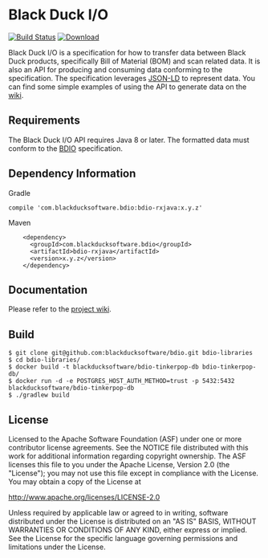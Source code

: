 # Black Duck I/O

[![Build Status](https://travis-ci.org/blackducksoftware/bdio.svg?branch=master)](https://travis-ci.org/blackducksoftware/bdio)
[![Download](https://api.bintray.com/packages/bds/oss/bdio/images/download.svg)](https://bintray.com/bds/oss/bdio/_latestVersion)

Black Duck I/O is a specification for how to transfer data between Black Duck products, specifically Bill of Material (BOM) and scan related data. It is also an API for producing and consuming data conforming to the specification. The specification leverages [JSON-LD][json-ld] to represent data. You can find some simple examples of using the API to generate data on the [wiki][wiki].

## Requirements

The Black Duck I/O API requires Java 8 or later. The formatted data must conform to the [BDIO][bdio2_1] specification. 


## Dependency Information

Gradle
````
compile 'com.blackducksoftware.bdio:bdio-rxjava:x.y.z'
````

Maven
````
    <dependency>
      <groupId>com.blackducksoftware.bdio</groupId>
      <artifactId>bdio-rxjava</artifactId>
      <version>x.y.z</version>
    </dependency>
````

## Documentation

Please refer to the [project wiki][wiki].

## Build

````
$ git clone git@github.com:blackducksoftware/bdio.git bdio-libraries
$ cd bdio-libraries/
$ docker build -t blackducksoftware/bdio-tinkerpop-db bdio-tinkerpop-db/
$ docker run -d -e POSTGRES_HOST_AUTH_METHOD=trust -p 5432:5432 blackducksoftware/bdio-tinkerpop-db
$ ./gradlew build
````

## License

Licensed to the Apache Software Foundation (ASF) under one
or more contributor license agreements.  See the NOTICE file
distributed with this work for additional information
regarding copyright ownership.  The ASF licenses this file
to you under the Apache License, Version 2.0 (the
"License"); you may not use this file except in compliance
with the License.  You may obtain a copy of the License at

  http://www.apache.org/licenses/LICENSE-2.0

Unless required by applicable law or agreed to in writing,
software distributed under the License is distributed on an
"AS IS" BASIS, WITHOUT WARRANTIES OR CONDITIONS OF ANY
KIND, either express or implied.  See the License for the
specific language governing permissions and limitations
under the License.

[json-ld]: http://json-ld.org
[bdio2_0]: https://blackducksoftware.github.io/bdio/specification/2.0
[bdio2_1]: https://blackducksoftware.github.io/bdio/specification/2.1
[wiki]: https://github.com/blackducksoftware/bdio/wiki

